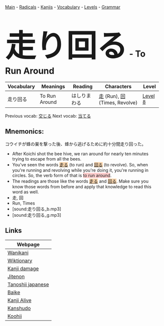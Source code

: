 <style> bigfont {font-size: 100px}</style>
[Main](../README.md) -
[Radicals](../radicals.md) -
[Kanjis](../kanjis.md) -
[Vocabulary](../vocabulary.md) -
[Levels](../levels.md) -
[Grammar](../grammar.md)
# <bigfont> 走り回る</bigfont> - To Run Around 

| Vocabulary | Meanings | Reading | Characters | Level |
| --- | --- | --- | --- | --- |
| 走り回る | To Run Around | はしりまわる |  [走](../kanjis/走.md) (Run), [回](../kanjis/回.md) (Times, Revolve) | [Level 8](../levels/wk_level8.md) |

Previous vocab: [交じる](交じる.md) Next vocab: [当てる](当てる.md) 

## Mnemonics:
コウイチが蜂の巣を撃った後、蜂から逃げるために約十分間走り回った。
* After Koichi shot the bee hive, we ran around for nearly ten minutes trying to escape from all the bees.
* You've seen the words <span style="background-color:#fed8b1"> [走る](https://jisho.org/search/走る)</span> (to run) and <span style="background-color:#fed8b1"> [回る](https://jisho.org/search/回る)</span> (to revolve). So, when you're running and revolving while you're doing it, you're running in circles. So, the verb form of that is <span style="background-color:#ffcccb"> to run around</span>.
* The readings are those like the words <span style="background-color:#fed8b1"> [走る](https://jisho.org/search/走る)</span> and <span style="background-color:#fed8b1"> [回る](https://jisho.org/search/回る)</span>. Make sure you know those words from before and apply that knowledge to read this word as well.
* 走, 回
* Run, Times
* [sound:走り回る_b.mp3]
* [sound:走り回る_g.mp3]


## Links 

| Webpage |
| --- |
| [Wanikani          ](https://www.wanikani.com/kanji/走り回る) |
| [Wiktionary        ](https://en.wiktionary.org/wiki/走り回る) |
| [Kanji damage      ](http://www.kanjidamage.com/kanji/search?utf8=✓&q=走り回る) |
| [Jitenon           ](https://jitenon.com/kanji/走り回る) |
| [Tanoshii japanese ](https://www.tanoshiijapanese.com/dictionary/kanji.cfm?k=走り回る) |
| [Baike             ](https://baike.baidu.com/item/走り回る) |
| [Kanji Alive       ](https://app.kanjialive.com/走り回る) |
| [Kanshudo          ](https://www.kanshudo.com/searchmn?q=走り回る) |
| [Koohii            ](https://kanji.koohii.com/study/kanji/走り回る) |
